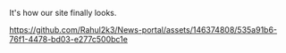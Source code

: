 It's how our site finally looks.



https://github.com/Rahul2k3/News-portal/assets/146374808/535a91b6-76f1-4478-bd03-e277c500bc1e



